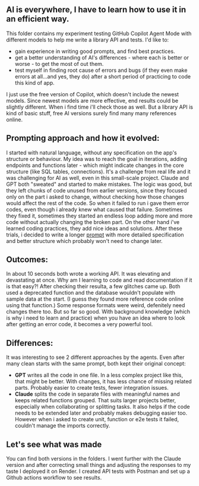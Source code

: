 ## AI is everywhere, I have to learn how to use it in an efficient way. 
This folder contains my experiment testing GitHub Copilot Agent Mode with different models to help me write a library API and tests.
I'd like to:
- gain experience in writing good prompts, and find best practices. 
- get a better understanding of AI's differences - where each is better or worse - to get the most of out them.
- test myself in finding root cause of errors and bugs (if they even make errors at all...and yes, they do) after a short period of practicing to code this kind of app.

I just use the free version of Copilot, which doesn't include the newest models. Since newest models are more effective, end results could be slightly different. When i find time i'll check those as well.
But a library API is kind of basic stuff, free AI versions surely find many many references online.

## Prompting approach and how it evolved:
I started with natural language, without any specification on the app's structure or behaviour. My idea was to reach the goal in iterations, adding endpoints and functions later - which might indicate changes in the core structure (like SQL tables, connections). It's a challenge from real life and it was challenging for AI as well, even in this small-scale project. 
Claude and GPT both "sweated" and started to make mistakes. The logic was good, but they left chunks of code unused from earlier versions, since they focused only on the part i asked to change, without checking how those changes would affect the rest of the code. So when it failed to run i gave them error codes, even though i already knew what caused that failure. Sometimes they fixed it, sometimes they started an endless loop adding more and more code without actually changing the broken part.
On the other hand i've learned coding practices, they add nice ideas and solutions.
After these trials, i decided to write a longer [prompt](/testing_AI_testing/prompt.txt) with more detailed specification and better structure which probably won't need to change later.

## Outcomes:
In about 10 seconds both wrote a working API. It was elevating and devastating at once. Why am I learning to code and read documentation if it is that easy?! 
After checking their resulta, a few glitches came up. Both used a deprecated function and the database wouldn't populate with sample data at the start. (I guess they found more reference code online using that function.) Some response formats were weird, defenitely need changes there too. But so far so good. With background knowledge (which is why i need to learn and practice) when you have an idea where to look after getting an error code, it becomes a very powerful tool.

## Differences:
It was interesting to see 2 different approaches by the agents. Even after many clean starts with the same prompt, both kept their original concept:
- **GPT** writes all the code in one file. In a less complex project like this, that might be better. With changes, it has less chance of missing related parts. Probably easier to create tests, fewer integration issues.
- **Claude** splits the code in separate files with meaningful names and keeps related functions grouped. That suits larger projects better, especially when collaborating or splitting tasks. It also helps if the code needs to be extended later and probably makes debugging easier too. However when i asked to create unit, function or e2e tests it failed, couldn't manage the imports correctly.

## Let's see what was made
You can find both versions in the folders. I went further with the Claude version and after correcting small things and adjusting the responses to my taste I deployed it on Render. I created API tests with Postman and set up a Github actions workflow to see results.